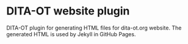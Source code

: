 # DITA-OT website plugin

DITA-OT plugin for generating HTML files for dita-ot.org website. The generated HTML is used by Jekyll in GitHub Pages.
